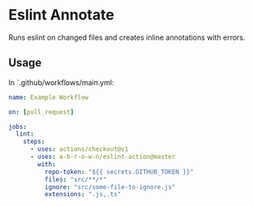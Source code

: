 # Eslint Annotate

Runs eslint on changed files and creates inline annotations with errors.

## Usage

In `.github/workflows/main.yml:

```yml
name: Example Workflow

on: [pull_request]

jobs:
  lint:
    steps:
      - uses: actions/checkout@v1
      - uses: a-b-r-o-w-n/eslint-action@master
        with:
          repo-token: "${{ secrets.GITHUB_TOKEN }}"
          files: "src/**/*"
          ignore: "src/some-file-to-ignore.js"
          extensions: ".js,.ts"
```
